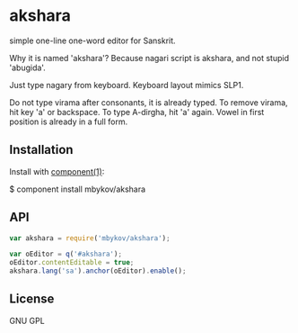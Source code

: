 # akshara

simple one-line one-word editor for Sanskrit.

Why it is named 'akshara'? Because nagari script is akshara, and not stupid 'abugida'.

Just type nagary from keyboard. Keyboard layout mimics SLP1.

Do not type virama after consonants, it is already typed. To remove virama, hit key 'a' or backspace. To type A-dirgha, hit 'a' again. Vowel in first position is already in a full form.

## Installation

Install with [component(1)](http://component.io):

$ component install mbykov/akshara

## API

````javascript
var akshara = require('mbykov/akshara');
````


````javascript
var oEditor = q('#akshara');
oEditor.contentEditable = true;
akshara.lang('sa').anchor(oEditor).enable();
````


## License

  GNU GPL
